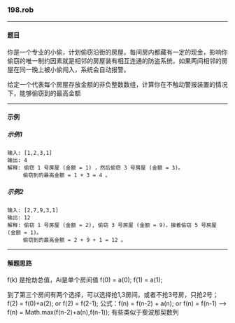 ### 198.rob
----
#### 题目
你是一个专业的小偷，计划偷窃沿街的房屋。每间房内都藏有一定的现金，影响你偷窃的唯一制约因素就是相邻的房屋装有相互连通的防盗系统，如果两间相邻的房屋在同一晚上被小偷闯入，系统会自动报警。

给定一个代表每个房屋存放金额的非负整数数组，计算你在不触动警报装置的情况下，能够偷窃到的最高金额

----
#### 示例
##### 示例1
```
输入: [1,2,3,1]
输出: 4
解释: 偷窃 1 号房屋 (金额 = 1) ，然后偷窃 3 号房屋 (金额 = 3)。
     偷窃到的最高金额 = 1 + 3 = 4 。
```

##### 示例2
```
输入: [2,7,9,3,1]
输出: 12
解释: 偷窃 1 号房屋 (金额 = 2), 偷窃 3 号房屋 (金额 = 9)，接着偷窃 5 号房屋 (金额 = 1)。
     偷窃到的最高金额 = 2 + 9 + 1 = 12 。
```

----
#### 解题思路
f(k) 是抢劫总值，Ai是单个房间值
f(0) = a(0); f(1) = a(1);

到了第三个房间有两个选择，可以选择抢1,3房间，或者不抢3号房，只抢2号；
f(2) = f(0)+a(2); or f(2) = f(2-1); 
公式：f(n) = f(n-2) + a(n); or f(n) = f(n-1) --> f(n) = Math.max(f(n-2)+a(n),f(n-1));
有些类似于斐波那契数列